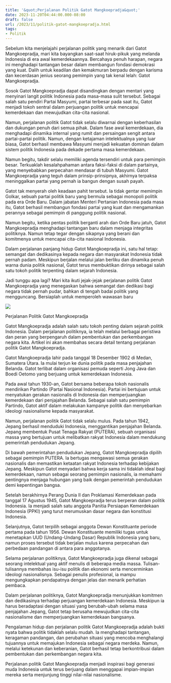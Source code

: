 ```yaml
---
title: '&quot;Perjalanan Politik Gatot Mangkoepradja&quot;'
date: 2023-11-20T04:44:00.000-08:00
draft: false
url: /2023/11/politik-gatot-mangkoepradja.html
tags: 
- Politik
---
```


  

Sebelum kita menjelajahi perjalanan politik yang menarik dari Gatot Mangkoepradja, mari kita bayangkan saat-saat hiruk-pikuk yang melanda Indonesia di era awal kemerdekaannya. Bercahaya penuh harapan, negara ini menghadapi tantangan besar dalam membangun fondasi demokrasi yang kuat. Dalih untuk keadilan dan kemakmuran berpadu dengan karisma dan kecerdasan jenius seorang pemimpin yang tak kenal lelah: Gatot Mangkoepradja.

  

Sosok Gatot Mangkoepradja dapat disandingkan dengan mentari yang menyinari langit politik Indonesia pada masa-masa sulit tersebut. Sebagai salah satu pendiri Partai Masyumi, partai terbesar pada saat itu, Gatot menjadi tokoh sentral dalam perjuangan politik untuk mencapai kemerdekaan dan mewujudkan cita-cita nasional.

  

Namun, perjalanan politik Gatot tidak selalu diwarnai dengan keberhasilan dan dukungan penuh dari semua pihak. Dalam fase awal kemerdekaan, dia menghadapi dinamika internal yang rumit dan persaingan sengit antara partai-partai politik. Namun, dengan ketajaman intelektualnya yang luar biasa, Gatot berhasil membawa Masyumi menjadi kekuatan dominan dalam sistem politik Indonesia pada dekade pertama masa kemerdekaan.

  

Namun begitu, takdir selalu memiliki agenda tersendiri untuk para pemimpin besar. Terkuaklah kesalahpahaman antara faksi-faksi di dalam partainya, yang menyebabkan perpecahan mendasar di tubuh Masyumi. Gatot Mangkoepradja yang teguh dalam prinsip-prinsipnya, akhirnya terpaksa meninggalkan partai yang pernah ia bangun dengan susah payah.

  

Gatot tak menyerah oleh keadaan pahit tersebut. Ia tidak gentar memimpin Golkar, sebuah partai politik baru yang bermula sebagai monopoli politik pada era Orde Baru. Dalam jabatan Menteri Pertanian Indonesia pada masa itu, Gatot berhasil membangun fondasi partai yang kuat dan mengamankan perannya sebagai pemimpin di panggung politik nasional.

  

Namun begitu, ketika pentas politik berganti arah dan Orde Baru jatuh, Gatot Mangkoepradja menghadapi tantangan baru dalam menjaga integritas politiknya. Namun tetap tegar dengan sikapnya yang berani dan komitmenya untuk mencapai cita-cita nasional Indonesia.

  

Dalam perjalanan panjang hidup Gatot Mangkoepradja ini, satu hal tetap: semangat dan dedikasinya kepada negara dan masyarakat Indonesia tidak pernah padam. Meskipun berjalan melalui jalan berliku dan dinamika penuh warna dunia politik nasional, Gatot terus membuktikan dirinya sebagai salah satu tokoh politik terpenting dalam sejarah Indonesia.

  

Jadi tunggu apa lagi? Mari kita ikuti jejak-jejak perjalanan politik Gatot Mangkoepradja yang menegaskan bahwa semangat dan dedikasi bagi negara tidak pernah pudar, bahkan di tengah badai politik yang mengguncang. Bersiaplah untuk memperoleh wawasan baru

  

![](https://thumb.suara.com/XFbUQlFdVsLB02w6pdi9IrVl7hk=/653x366/https://media.suara.com/pictures/653x366/2021/11/25/21908-gatot-mangkoepradja.jpg)

  

Perjalanan Politik Gatot Mangkoepradja

  

Gatot Mangkoepradja adalah salah satu tokoh penting dalam sejarah politik Indonesia. Dalam perjalanan politiknya, ia telah melalui berbagai peristiwa dan peran yang berpengaruh dalam pembentukan dan perkembangan negara kita. Artikel ini akan membahas secara detail tentang perjalanan politik Gatot Mangkoepradja.

  

Gatot Mangkoepradja lahir pada tanggal 18 Desember 1902 di Medan, Sumatera Utara. Ia mulai terjun ke dunia politik pada masa penjajahan Belanda. Gatot terlibat dalam organisasi pemuda seperti Jong Java dan Boedi Oetomo yang berjuang untuk kemerdekaan Indonesia.

  

Pada awal tahun 1930-an, Gatot bersama beberapa tokoh nasionalis mendirikan Partindo (Partai Nasional Indonesia). Partai ini bertujuan untuk menyatukan gerakan nasionalis di Indonesia dan memperjuangkan kemerdekaan dari penjajahan Belanda. Sebagai salah satu pemimpin Partindo, Gatot aktif dalam melakukan kampanye politik dan menyebarkan ideologi nasionalisme kepada masyarakat.

  

Namun, perjalanan politik Gatot tidak selalu mulus. Pada tahun 1942, Jepang berhasil menduduki Indonesia, menggantikan penjajahan Belanda. Jepang membentuk Pusat Tenaga Rakyat (PUTERA), sebuah organisasi massa yang bertujuan untuk melibatkan rakyat Indonesia dalam mendukung pemerintah pendudukan Jepang.

  

Di bawah pemerintahan pendudukan Jepang, Gatot Mangkoepradja dipilih sebagai pemimpin PUTERA. Ia bertugas mengawasi semua gerakan nasionalis dan memastikan ketaatan rakyat Indonesia terhadap kebijakan Jepang. Meskipun Gatot menyadari bahwa kerja sama ini tidaklah ideal bagi kemerdekaan, namun sebagai seorang pemimpin nasionalis, ia memahami pentingnya menjaga hubungan yang baik dengan pemerintah pendudukan demi kepentingan bangsa.

  

Setelah berakhirnya Perang Dunia II dan Proklamasi Kemerdekaan pada tanggal 17 Agustus 1945, Gatot Mangkoepradja terus berperan dalam politik Indonesia. Ia menjadi salah satu anggota Panitia Persiapan Kemerdekaan Indonesia (PPKI) yang turut merumuskan dasar negara dan konstitusi Indonesia.

  

Selanjutnya, Gatot terpilih sebagai anggota Dewan Konstituante periode pertama pada tahun 1956. Dewan Konstituante memiliki tugas untuk menetapkan UUD (Undang-Undang Dasar) Republik Indonesia yang baru, namun proses tersebut tidak berjalan mulus karena perpecahan dan perbedaan pandangan di antara para anggotanya.

  

Selama perjalanan politiknya, Gatot Mangkoepradja juga dikenal sebagai seorang intelektual yang aktif menulis di beberapa media massa. Tulisan-tulisannya membahas isu-isu politik dan ekonomi serta mencerminkan ideologi nasionalisnya. Sebagai penulis profesional, ia mampu mengungkapkan pendapatnya dengan jelas dan menarik perhatian pembaca.

  

Dalam perjalanan politiknya, Gatot Mangkoepradja menunjukkan komitmen dan dedikasinya terhadap perjuangan kemerdekaan Indonesia. Meskipun ia harus beradaptasi dengan situasi yang berubah-ubah selama masa penjajahan Jepang, Gatot tetap berusaha mewujudkan cita-cita nasionalisme dan memperjuangkan kemerdekaan bangsanya.

  

Pengalaman hidup dan perjalanan politik Gatot Mangkoepradja adalah bukti nyata bahwa politik tidaklah selalu mudah. Ia menghadapi tantangan, keragaman pandangan, dan perubahan situasi yang mencoba menghalangi tujuannya untuk memajukan Indonesia sebagai negara merdeka. Namun, melalui ketekunan dan keberanian, Gatot berhasil tetap berkontribusi dalam pembentukan dan perkembangan negara kita.

  

Perjalanan politik Gatot Mangkoepradja menjadi inspirasi bagi generasi muda Indonesia untuk terus berjuang dalam menggapai impian-impian mereka serta menjunjung tinggi nilai-nilai nasionalisme.